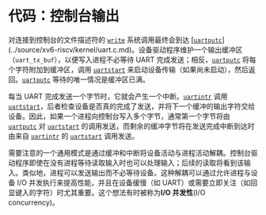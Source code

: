 # 代码：控制台输出

对连接到控制台的文件描述符的 [`write`](/source/xv6-riscv/user/user.h.md) 系统调用最终会到达 [[`uartputc`](/source/xv6-riscv/kernel/defs.h.md)](../source/xv6-riscv/kernel/uart.c.md)。设备驱动程序维护一个输出缓冲区（`uart_tx_buf`），以便写入进程不必等待 UART 完成发送；相反，[`uartputc`](/source/xv6-riscv/kernel/defs.h.md) 将每个字符附加到缓冲区，调用 [`uartstart`](/source/xv6-riscv/kernel/uart.c.md) 来启动设备传输（如果尚未启动），然后返回。[`uartputc`](/source/xv6-riscv/kernel/defs.h.md) 等待的唯一情况是缓冲区已满。

每当 UART 完成发送一个字节时，它就会产生一个中断。[`uartintr`](/source/xv6-riscv/kernel/defs.h.md) 调用 [`uartstart`](/source/xv6-riscv/kernel/uart.c.md)，后者检查设备是否真的完成了发送，并将下一个缓冲的输出字符交给设备。因此，如果一个进程向控制台写入多个字节，通常第一个字节将由 [`uartputc`](/source/xv6-riscv/kernel/defs.h.md) 对 [`uartstart`](/source/xv6-riscv/kernel/uart.c.md) 的调用发送，而剩余的缓冲字节将在发送完成中断到达时由来自 [`uartintr`](/source/xv6-riscv/kernel/defs.h.md) 的 [`uartstart`](/source/xv6-riscv/kernel/uart.c.md) 调用发送。

需要注意的一个通用模式是通过缓冲和中断将设备活动与进程活动解耦。控制台驱动程序即使在没有进程等待读取输入时也可以处理输入；后续的读取将看到该输入。类似地，进程可以发送输出而不必等待设备。这种解耦可以通过允许进程与设备 I/O 并发执行来提高性能，并且在设备缓慢（如 UART）或需要立即关注（如回显键入的字符）时尤其重要。这个想法有时被称为**I/O 并发性**(I/O concurrency)。